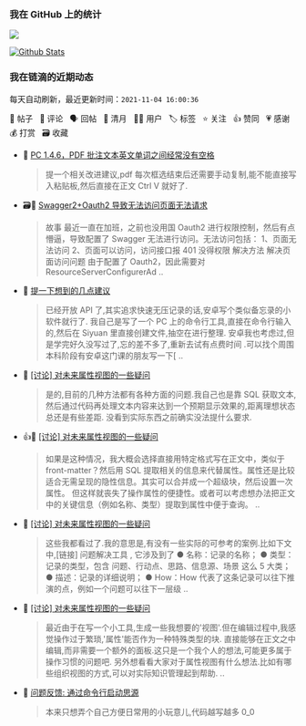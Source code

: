 ### 我在 GitHub 上的统计

<a title="Hits" target="_blank" href="https://github.com/Crowds21/Crowds21"><img src="https://hits.b3log.org/crowds21/crowds21.svg"></a>

[![Github Stats](https://github-readme-stats.vercel.app/api?username=crowds21&theme=tokyonight&show_icons=true)](https://github.com/crowds21)

<!--events start -->

### 我在链滴的近期动态

每天自动刷新，最近更新时间：`2021-11-04 16:00:36`

📝 帖子 &nbsp; 💬 评论 &nbsp; 🗣 回帖 &nbsp; 🌙 清月 &nbsp; 👨‍💻 用户 &nbsp; 🏷️ 标签 &nbsp; ⭐️ 关注 &nbsp; 👍 赞同 &nbsp; 💗 感谢 &nbsp; 💰 打赏 &nbsp; 🗃 收藏

* 💬 [PC 1.4.6，PDF 批注文本英文单词之间经常没有空格](https://ld246.com/article/1635968154673/comment/1635991220286#comments)

  > 提一个相关改进建议,pdf 每次框选结束后还需要手动复制,能不能直接写入粘贴板,然后直接在正文 Ctrl V 就好了.
* 🗃📝 [Swagger2+Oauth2 导致无法访问页面无法请求](https://ld246.com/article/1635949183956)

  > 故事 最近一直在加班，之前也没用国 Oauth2 进行权限控制，然后有点懵逼，导致配置了 Swagger 无法进行访问。无法访问包括： 1、页面无法访问 2、页面可以访问，访问接口报 401 没得权限 解决方法 解决页面访问问题 由于配置了 Oauth2，因此需要对 ResourceServerConfigurerAd ..
* 💬 [提一下想到的几点建议](https://ld246.com/article/1635746925265/comment/1635753505356#comments)

  > 已经开放 API 了,其实追求快速无压记录的话,安卓写个类似备忘录的小软件就行了. 我自己是写了一个 PC 上的命令行工具,直接在命令行输入的,然后在 Siyuan 里直接创建文件,抽空在进行整理. 安卓我也考虑过,但是学完好久没写过了,忘的差不多了,重新去试有点费时间 .可以找个周围本科阶段有安卓这门课的朋友写一下[ ..
* 💬 [[讨论] 对未来属性视图的一些疑问](https://ld246.com/article/1635607020989/comment/1635680393240#comments)

  > 是的,目前的几种方法都有各种方面的问题.我自己也是靠 SQL 获取文本,然后通过代码再处理文本内容来达到一个预期显示效果的,距离理想状态总还是有些差距. 没看到实际东西之前确实没法提什么要求.
* 👍💬 [[讨论] 对未来属性视图的一些疑问](https://ld246.com/article/1635607020989/comment/1635656842296#comments)

  > 如果是这种情况，我大概会选择直接用特定格式写在正文中，类似于 front-matter？然后用 SQL 提取相关的信息来代替属性。属性还是比较适合无需呈现的隐性信息。其实可以合并成一个超级块，然后设置一次属性。 但这样就丧失了操作属性的便捷性。或者可以考虑想办法把正文中的关键信息（例如名称、类型）提取到属性中便于查询。 ..
* 💬 [[讨论] 对未来属性视图的一些疑问](https://ld246.com/article/1635607020989/comment/1635645354238#comments)

  > 这些我都看过了.我的意思是,有没有一些实际的可参考的案例.比如下文中,[链接] 问题解决工具 , 它涉及到了 ● 名称：记录的名称； ● 类型：记录的类型，包含 问题、行动点、思路、信息源、场景 这么 5 大类； ● 描述：记录的详细说明； ● How：How 代表了这条记录可以往下推演的点，例如一个问题可以往下一层级 ..
* 📝 [[讨论] 对未来属性视图的一些疑问](https://ld246.com/article/1635607020989)

  > 最近由于在写一个小工具,生成一些我想要的'视图'.但在编辑过程中,我感觉操作过于繁琐,'属性'能否作为一种特殊类型的块. 直接能够在正文之中编辑,而非需要一个额外的面板.这只是一个我个人的想法,可能更多属于操作习惯的问题吧. 另外想看看大家对于属性视图有什么想法.比如有哪些组织视图的方式,可以对实际知识管理起到帮助.  ..
* 💬 [问题反馈: 通过命令行启动思源](https://ld246.com/article/1635562794742/comment/1635562860057#comments)

  > 本来只想弄个自己方便日常用的小玩意儿,代码越写越多 0_0


<!--events end -->
